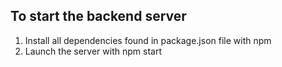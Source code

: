 
## To start the backend server

1. Install all dependencies found in package.json file with npm
2. Launch the server with npm start


